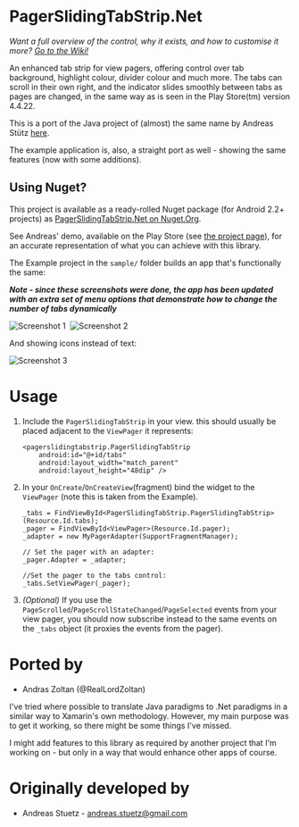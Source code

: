 PagerSlidingTabStrip.Net
========================

*Want a full overview of the control, why it exists, and how to customise it more? [Go to the Wiki!](https://github.com/LordZoltan/PagerSlidingTabStrip.Net/wiki)*

An enhanced tab strip for view pagers, offering control over tab background, highlight colour, divider colour and
much more.  The tabs can scroll in their own right, and the indicator slides smoothly between tabs as pages are changed,
in the same way as is seen in the Play Store(tm) version 4.4.22.

This is a port of the Java project of (almost) the same name by Andreas Stütz [here][1].

The example application is, also, a straight port as well - showing the same features (now with some additions).

Using Nuget?
------------

This project is available as a ready-rolled Nuget package (for Android 2.2+ projects) as [PagerSlidingTabStrip.Net on Nuget.Org](https://www.nuget.org/packages/PagerSlidingTabStrip.Net/).

See Andreas' demo, available on the Play Store (see [the project page][1]), for an accurate representation of what you can achieve with this library.

The Example project in the `sample/` folder builds an app that's functionally the same:

***Note - since these screenshots were done, the app has been updated with an extra set of menu options that demonstrate
how to change the number of tabs dynamically***

![Screenshot 1](https://lh3.googleusercontent.com/-FD9ojqMXcXQ/UouTWmzifII/AAAAAAAAAJw/8Ay-30fethQ/w306-h544-no/psts1.jpg)
&nbsp;![Screenshot 2](https://lh5.googleusercontent.com/-NIUMGzKWNaY/UouTW5JLOnI/AAAAAAAAAJQ/dbBgmlAOui4/w306-h544-no/psts2.jpg)

And showing icons instead of text:

![Screenshot 3](https://lh6.googleusercontent.com/-vSntr39cEF0/UouY1r8ViBI/AAAAAAAAAKA/8Igj2dzuerE/w306-h544-no/psts3.jpg)

[1]:https://github.com/astuetz/PagerSlidingTabStrip

Usage
=====

 1. Include the `PagerSlidingTabStrip` in your view.  this should usually be placed adjacent to the `ViewPager` it represents:

		<pagerslidingtabstrip.PagerSlidingTabStrip
			android:id="@+id/tabs"
			android:layout_width="match_parent"
			android:layout_height="48dip" />
 
 2. In your `OnCreate`/`OnCreateView`(fragment) bind the widget to the `ViewPager` (note this is taken from the Example).

		_tabs = FindViewById<PagerSlidingTabStrip.PagerSlidingTabStrip>(Resource.Id.tabs);
		_pager = FindViewById<ViewPager>(Resource.Id.pager);
		_adapter = new MyPagerAdapter(SupportFragmentManager);

		// Set the pager with an adapter:
		_pager.Adapter = _adapter;

		//Set the pager to the tabs control:
		_tabs.SetViewPager(_pager);

 3. *(Optional)* If you use the `PageScrolled`/`PageScrollStateChanged`/`PageSelected` events from your view pager, you should 
now subscribe instead to the same events on the `_tabs` object (it proxies the events from the pager).

Ported by
=========

 * Andras Zoltan (@RealLordZoltan)

I've tried where possible to translate Java paradigms to .Net paradigms in a similar way to Xamarin's own methodology.  However,
my main purpose was to get it working, so there might be some things I've missed.

I might add features to this library as required by another project that I'm working on - but only in a way that would enhance 
other apps of course.

Originally developed by
=======================

 * Andreas Stuetz - <andreas.stuetz@gmail.com>
